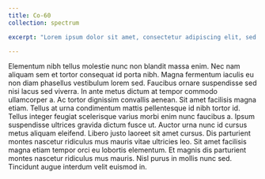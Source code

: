 ```yaml
---
title: Co-60
collection: spectrum

excerpt: "Lorem ipsum dolor sit amet, consectetur adipiscing elit, sed do eiusmod tempor incididunt ut labore et dolore magna aliqua. Sed cras ornare arcu dui. Feugiat in ante metus dictum at tempor commodo. Purus sit amet volutpat consequat. Risus quis varius quam quisque id diam."

---
```


Elementum nibh tellus molestie nunc non blandit massa enim. Nec nam aliquam sem et tortor consequat id porta nibh. Magna fermentum iaculis eu non diam phasellus vestibulum lorem sed. Faucibus ornare suspendisse sed nisi lacus sed viverra. In ante metus dictum at tempor commodo ullamcorper a. Ac tortor dignissim convallis aenean. Sit amet facilisis magna etiam. Tellus at urna condimentum mattis pellentesque id nibh tortor id. Tellus integer feugiat scelerisque varius morbi enim nunc faucibus a. Ipsum suspendisse ultrices gravida dictum fusce ut. Auctor urna nunc id cursus metus aliquam eleifend. Libero justo laoreet sit amet cursus. Dis parturient montes nascetur ridiculus mus mauris vitae ultricies leo. Sit amet facilisis magna etiam tempor orci eu lobortis elementum. Et magnis dis parturient montes nascetur ridiculus mus mauris. Nisl purus in mollis nunc sed. Tincidunt augue interdum velit euismod in.
